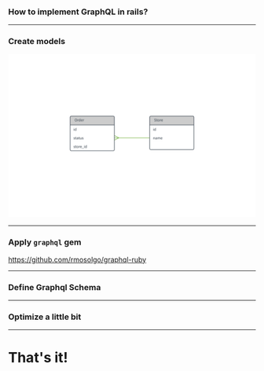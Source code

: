### How to implement GraphQL in rails?

---

### Create models

![](/theme/db_schema.png)

---

### Apply `graphql` gem
https://github.com/rmosolgo/graphql-ruby

---

### Define Graphql Schema

---

### Optimize a little bit

---

# That's it!
